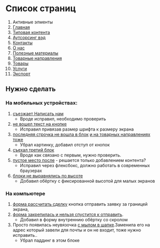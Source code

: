 # Список страниц

1.  Активные элменты
2.  [Главная](https://annavara.github.io/promsibural-host/index.html)
3.  [Типовая контента](https://annavara.github.io/promsibural-host/content.html)
4.  [Аутсорсинг вэд](https://annavara.github.io/promsibural-host/outsourcing.html)
5.  [Контакты](https://annavara.github.io/promsibural-host/contacts.html)
6.  [О нас](https://annavara.github.io/promsibural-host/about.html)
7.  [Полезные материалы](https://annavara.github.io/promsibural-host/materials.html)
8.  [Товарные направления](https://annavara.github.io/promsibural-host/product_line.html)
9.  [Товары](https://annavara.github.io/promsibural-host/products.html)
10. [Услуги](https://annavara.github.io/promsibural-host/service.html)
11. [Экспорт](https://annavara.github.io/promsibural-host/export.html)

## Нужно сделать

### На мобильных устройствах:
1.  [съезжает Написать нам](http://skrinshoter.ru/s/230916/0VIrMv)
    *   Вроде исправил, необходимо проверить
2.  [не вошел текст на кнопке](http://skrinshoter.ru/s/230916/3Crbnx)
    *   Исправил привязав размер шрифта к размеру экрана
3.  [последняя строчка не вошла в блок](http://skrinshoter.ru/s/230916/JA6nZp) [и на товарных направлениях тоже](http://skrinshoter.ru/s/230916/B6JC3t)
    *   Убрал картинку, добавил отступ от кнопок
4.  [съехал третий блок](http://skrinshoter.ru/s/230916/jgCfjg)
    *   Вроде как связано с первым, нужно проверить.
5.  [пустое место после](http://skrinshoter.ru/s/230916/GX4Zak) - решается только добавлением контента?
    *   Исправил через флексбокс, должно работать в современных браузерах
6.  [блоки не выравнялись по высоте](http://skrinshoter.ru/s/230916/5vx9KU)
    *   Добавил обёртку с фиксированной высотой для малых экранов

### На компьютере

1.  [форма рассчитать сделку](http://skrinshoter.ru/s/230916/3B3pjz)  кнопка отправить заявку за границей экрана,
2.  [форма закрепилась и нельзя спустится к отправить](http://skrinshoter.ru/s/230916/6rwp12).
    *   Добавил в форму внутреннию обёртку со скролом
3.  Просто появилась неувязочка [с мылом в шапке](http://skrinshoter.ru/s/270916/rOmS6U).Заменила его на адрес который завели для почты и он не входит, тоже нужно исправить..
    *   Убрал паддинг в этом блоке
